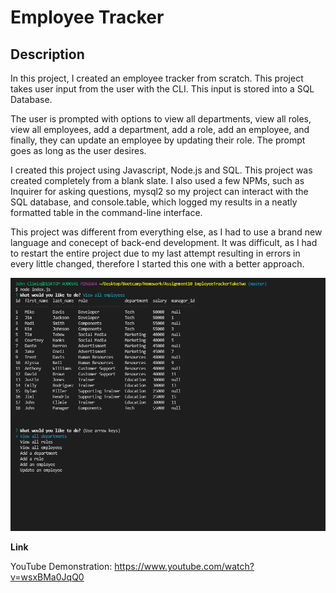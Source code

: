 # Employee Tracker

## Description

In this project, I created an employee tracker from scratch. This project takes user input from the user with the CLI. This input is stored into a SQL Database.

The user is prompted with options to view all departments, view all roles, view all employees, add a department, add a role, add an employee, and finally, they can update an employee by updating their role. The prompt goes as long as the user desires.

I created this project using Javascript, Node.js and SQL. This project was created completely from a blank slate. I also used a few NPMs, such as Inquirer for asking questions, mysql2 so my project can interact with the SQL database, and console.table, which logged my results in a neatly formatted table in the command-line interface.

This project was different from everything else, as I had to use a brand new language and conecept of back-end development. It was difficult, as I had to restart the entire project due to my last attempt resulting in errors in every little changed, therefore I started this one with a better approach.

![](./assets/screenshot.png)

**Link**

YouTube Demonstration: https://www.youtube.com/watch?v=wsxBMa0JqQ0